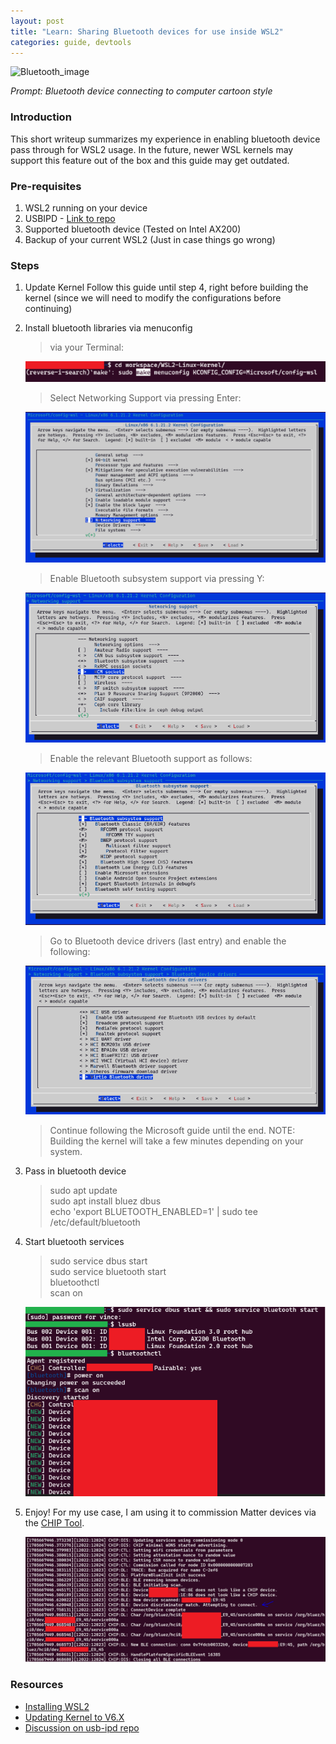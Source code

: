 ```yaml
---
layout: post
title: "Learn: Sharing Bluetooth devices for use inside WSL2"
categories: guide, devtools
---
```

![Bluetooth_image](/assets/wsl2_bluetooth/DALL·E%202024-01-19%2021.29.54.png)

*Prompt: Bluetooth device connecting to computer cartoon style*

### Introduction
This short writeup summarizes my experience in enabling bluetooth device pass through for WSL2 usage. In the future, newer WSL kernels may support this feature out of the box and this guide may get outdated.

### Pre-requisites
1. WSL2 running on your device
2. USBIPD - [Link to repo](https://github.com/dorssel/usbipd-win)
3. Supported bluetooth device (Tested on Intel AX200)
4. Backup of your current WSL2 (Just in case things go wrong)

### Steps
1. Update Kernel
    Follow this guide until step 4, right before building the kernel (since we will need to modify the configurations before continuing)
2. Install bluetooth libraries via menuconfig
    > via your Terminal:

    ![Menuconfig_entry](/assets/wsl2_bluetooth/menuconfig_entry.PNG)

    > Select Networking Support via pressing Enter:

    ![Menuconfig_0](/assets/wsl2_bluetooth/menuconfig_0.PNG)

    > Enable Bluetooth subsystem support via pressing Y:

    ![Menuconfig_1](/assets/wsl2_bluetooth/menuconfig_1.PNG)

    > Enable the relevant Bluetooth support as follows:

    ![Menuconfig_2](/assets/wsl2_bluetooth/menuconfig_2.PNG)

    > Go to Bluetooth device drivers (last entry) and enable the following:

    ![Menuconfig_3](/assets/wsl2_bluetooth/menuconfig_3.PNG)

    > Continue following the Microsoft guide until the end. NOTE: Building the kernel will take a few minutes depending on your system. 

3. Pass in bluetooth device
    > sudo apt update   
    > sudo apt install bluez dbus  
    > echo 'export BLUETOOTH_ENABLED=1' | sudo tee /etc/default/bluetooth  

4. Start bluetooth services
    > sudo service dbus start  
    > sudo service bluetooth start  
    > bluetoothctl  
    > scan on  

    ![bluetooth_usage](/assets/wsl2_bluetooth/bluetoothctl.PNG)
5. Enjoy!
    For my use case, I am using it to commission Matter devices via the [CHIP Tool](https://project-chip.github.io/connectedhomeip-doc/guides/chip_tool_guide.html).

    ![chip-tool](/assets/wsl2_bluetooth/chip-tool.PNG)

### Resources
- [Installing WSL2](https://learn.microsoft.com/en-us/windows/wsl/install)
- [Updating Kernel to V6.X](https://learn.microsoft.com/en-us/community/content/wsl-user-msft-kernel-v6)
- [Discussion on usb-ipd repo](https://github.com/dorssel/usbipd-win/discussions/310)
